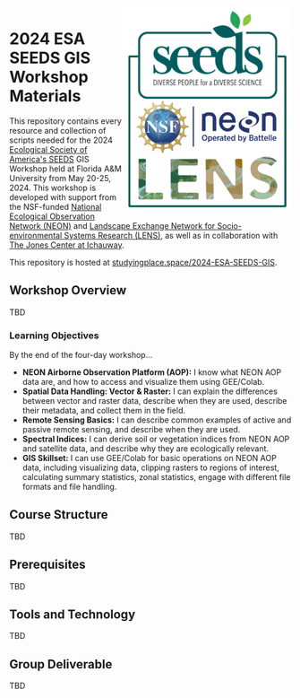 <img src="Figures/logo.png" width="300" height="365" align="right"/>

# 2024 ESA SEEDS GIS Workshop Materials
This repository contains every resource and collection of scripts needed for the 2024 [Ecological Society of America's SEEDS](https://www.esa.org/seeds/) GIS Workshop held at Florida A&M University from May 20-25, 2024. This workshop is developed with support from the NSF-funded [National Ecological Observation Network (NEON)](https://www.neonscience.org/) and [Landscape Exchange Network for Socio-environmental Systems Research (LENS)](https://www.lensrcn.org/home), as well as in collaboration with [The Jones Center at Ichauway](https://www.jonesctr.org/).

This repository is hosted at [studyingplace.space/2024-ESA-SEEDS-GIS](https://studyingplace.space/2024-ESA-SEEDS-GIS).

## Workshop Overview

TBD

### Learning Objectives

By the end of the four-day workshop...

- **NEON Airborne Observation Platform (AOP):** I know what NEON AOP data are, and how to access and visualize them using GEE/Colab.
- **Spatial Data Handling: Vector & Raster:** I can explain the differences between vector and raster data, describe when they are used, describe their metadata, and collect them in the field.
- **Remote Sensing Basics:** I can describe common examples of active and passive remote sensing, and describe when they are used.
- **Spectral Indices:** I can derive soil or vegetation indices from NEON AOP and satellite data, and describe why they are ecologically relevant.
- **GIS Skillset:** I can use GEE/Colab for basic operations on NEON AOP data, including visualizing data, clipping rasters to regions of interest, calculating summary statistics, zonal statistics, engage with different file formats and file handling.

## Course Structure

TBD

## Prerequisites

TBD

## Tools and Technology

TBD

## Group Deliverable

TBD
